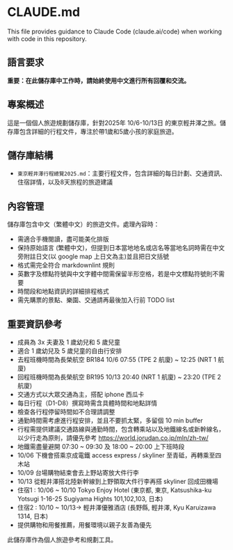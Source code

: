 # CLAUDE.md

This file provides guidance to Claude Code (claude.ai/code) when working with code in this repository.

## 語言要求

**重要：在此儲存庫中工作時，請始終使用中文進行所有回覆和交流。**

## 專案概述

這是一個個人旅遊規劃儲存庫，針對2025年 10/6-10/13日 的東京輕井澤之旅。儲存庫包含詳細的行程文件，專注於帶1歲和5歲小孩的家庭旅遊。

## 儲存庫結構

- `東京輕井澤行程總覽2025.md`：主要行程文件，包含詳細的每日計劃、交通資訊、住宿詳情，以及8天旅程的旅遊建議

## 內容管理

儲存庫包含中文（繁體中文）的旅遊文件。處理內容時：

- 需適合手機閱讀，盡可能美化排版
- 保持原始語言 (繁體中文)，但提到日本當地地名或店名等當地名詞時需在中文旁附註日文(以 google map 上日文為主)並且把日文括號
- 格式需完全符合 markdownlint 規則
- 英數字及標點符號與中文字體中間需保留半形空格，若是中文標點符號則不需要
- 時間段和地點資訊的詳細排程格式
- 需先購票的景點、樂園、交通請再最後加入行前 TODO list

## 重要資訊參考

- 成員為 3x 夫妻及 1 歲幼兒和 5 歲兒童
- 適合 1 歲幼兒及 5 歲兒童的自由行安排
- 去程班機時間為長榮航空 BR184 10/6 07:55 (TPE 2 航廈) ~ 12:25 (NRT 1 航廈)
- 回程班機時間為長榮航空 BR195 10/13 20:40 (NRT 1 航廈) ~ 23:20 (TPE 2 航廈)
- 交通方式以大眾交通為主，搭配 iphone 西瓜卡
- 每日行程（D1-D8）撰寫時需含具體時間和地點詳情
- 檢查各行程停留時間如不合理請調整
- 通勤時間需考慮進行程安排，並且不要抓太緊，多留個 10 min buffer
- 行程需提供建議交通路線與通勤時間，包含轉乘站以及地鐵線名或新幹線名，以少行走為原則，請優先參考 <https://world.jorudan.co.jp/mln/zh-tw/>
- 地鐵需盡量避開 07:30 ~ 09:30 及 18:00 ~ 20:00 上下班時段
- 10/06 下機會搭乘京成電鐵 access express / skyliner 至青砥，再轉乘至四木站
- 10/09 台場購物結束會去上野站寄放大件行李
- 10/13 從輕井澤搭北陸新幹線到上野領取大件行李再搭 skyliner 回成田機場
- 住宿1 : 10/06 ~ 10/10 Tokyo Enjoy Hotel (東京都, 東京, Katsushika-ku Yotsugi 1-16-25 Sugiyama Hights 101,102,103, 日本)
- 住宿2 : 10/10 ~ 10/13-> 輕井澤優雅酒店 (長野縣, 輕井澤, Kyu Karuizawa 1314, 日本)
- 提供購物和用餐推薦，用餐環境以親子友善為優先

此儲存庫作為個人旅遊參考和規劃工具。
